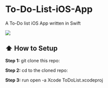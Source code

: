 # To-Do-List-iOS-App
A To-Do list iOS App written in Swift


<img src="https://thumbs.gfycat.com/OrangeChubbyFritillarybutterfly-size_restricted.gif" />

## :arrow_up: How to Setup

**Step 1:** git clone this repo:

**Step 2:** cd to the cloned repo:

**Step 3:** run open -a Xcode ToDoList.xcodeproj

